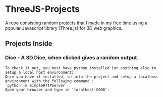 # ThreeJS-Projects
A repo consisting random projects that I made in my free time using a popular Javascript library (Three.js) for 3D web graphics.

## Projects Inside 

### Dice - A 3D Dice, when clicked gives a random output.
    To check it out, you must have python installed (or anything else to setup a local host environment). 
    Once you have it installed, cd into the project and setup a localhost environment with the following command :
    `python -m SimpleHTTPServer`
    Open your browser and type in 'localhost:8000'.
 
